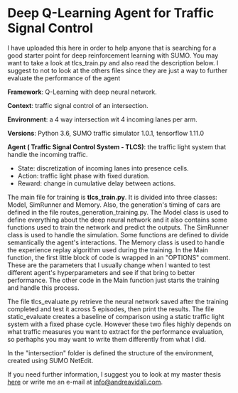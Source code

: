 # Deep Q-Learning Agent for Traffic Signal Control

I have uploaded this here in order to help anyone that is searching for a good starter point for deep reinforcement learning with SUMO. You may want to take a look at tlcs_train.py and also read the description below. I suggest to not to look at the others files since they are just a way to further evaluate the performance of the agent

**Framework**: Q-Learning with deep neural network.

**Context**: traffic signal control of an intersection.

**Environment**: a 4 way intersection wit 4 incoming lanes per arm.

**Versions**: Python 3.6, SUMO traffic simulator 1.0.1, tensorflow 1.11.0

**Agent ( Traffic Signal Control System - TLCS)**: the traffic light system that handle the incoming traffic.
- State: discretization of incoming lanes into presence cells.
- Action: traffic light phase with fixed duration.
- Reward: change in cumulative delay between actions.

The main file for training is **tlcs_train.py**. It is divided into three classes: Model, SimRunner and Memory. Also, the generation's timing of cars are defined in the file routes_generation_training.py.
The Model class is used to define everything about the deep neural network and it also contains some functions used to train the network and predict the outputs.
The SimRunner class is used to handle the simulation. Some functions are defined to divide semantically the agent's interactions.
The Memory class is used to handle the experience replay algorithm used during the training.
In the Main function, the first little block of code is wrapped in an "OPTIONS" comment. These are the parameters that I usually change when I wanted to test different agent's hyperparameters and see if that bring to better performance. The other code in the Main function just starts the training and handle this process.

The file tlcs_evaluate.py retrieve the neural network saved after the training completed and test it across 5 episodes, then print the results. The file static_evaluate creates a baseline of comparison using a static traffic light system with a fixed phase cycle. However these two files highly depends on what traffic measures you want to extract for the performance evaluation, so perhaphs you may want to write them differently from what I did.

In the "intersection" folder is defined the structure of the environment, created using SUMO NetEdit.

If you need further information, I suggest you to look at my master thesis [here](https://www.dropbox.com/s/aqhdp0q6qhpx8q9/780747_Vidali_tesi.pdf?dl=0) or write me an e-mail at info@andreavidali.com.
